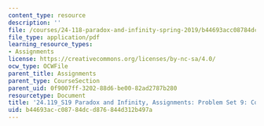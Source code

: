 ```yaml
---
content_type: resource
description: ''
file: /courses/24-118-paradox-and-infinity-spring-2019/b44693acc08784dcd876844d312b497a_MIT24_118S19_ProblemSet9.pdf
file_type: application/pdf
learning_resource_types:
- Assignments
license: https://creativecommons.org/licenses/by-nc-sa/4.0/
ocw_type: OCWFile
parent_title: Assignments
parent_type: CourseSection
parent_uid: 0f9007ff-3202-88d6-be00-82ad2787b280
resourcetype: Document
title: '24.119_S19 Paradox and Infinity, Assignments: Problem Set 9: Computability'
uid: b44693ac-c087-84dc-d876-844d312b497a
---
```

